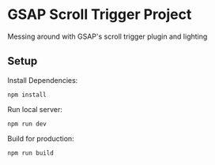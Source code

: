 # GSAP Scroll Trigger Project

Messing around with GSAP's scroll trigger plugin and lighting

## Setup

Install Dependencies:
```
npm install
```

Run local server:
```
npm run dev
```

Build for production:
```
npm run build
```
